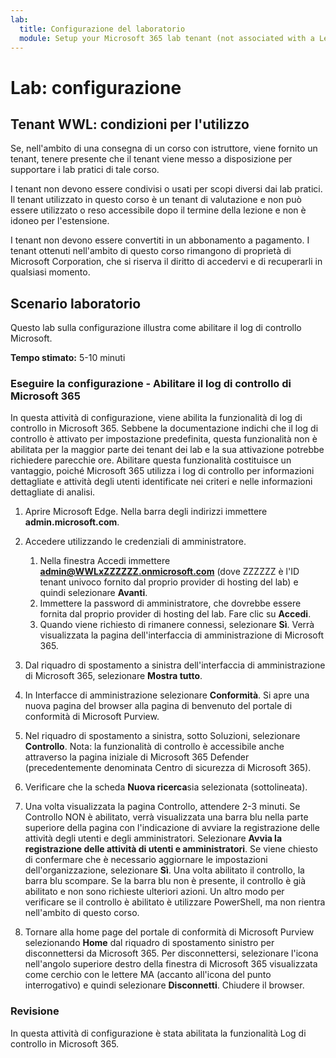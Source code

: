 ```yaml
---
lab:
  title: Configurazione del laboratorio
  module: Setup your Microsoft 365 lab tenant (not associated with a Learn module)
---
```


# Lab: configurazione

## Tenant WWL: condizioni per l'utilizzo
Se, nell'ambito di una consegna di un corso con istruttore, viene fornito un tenant, tenere presente che il tenant viene messo a disposizione per supportare i lab pratici di tale corso.

I tenant non devono essere condivisi o usati per scopi diversi dai lab pratici. Il tenant utilizzato in questo corso è un tenant di valutazione e non può essere utilizzato o reso accessibile dopo il termine della lezione e non è idoneo per l'estensione.

I tenant non devono essere convertiti in un abbonamento a pagamento. I tenant ottenuti nell'ambito di questo corso rimangono di proprietà di Microsoft Corporation, che si riserva il diritto di accedervi e di recuperarli in qualsiasi momento.

## Scenario laboratorio

Questo lab sulla configurazione illustra come abilitare il log di controllo Microsoft.

**Tempo stimato:** 5-10 minuti

### Eseguire la configurazione - Abilitare il log di controllo di Microsoft 365

In questa attività di configurazione, viene abilita la funzionalità di log di controllo in Microsoft 365.  Sebbene la documentazione indichi che il log di controllo è attivato per impostazione predefinita, questa funzionalità non è abilitata per la maggior parte dei tenant dei lab e la sua attivazione potrebbe richiedere parecchie ore.  Abilitare questa funzionalità costituisce un vantaggio, poiché Microsoft 365 utilizza i log di controllo per informazioni dettagliate e attività degli utenti identificate nei criteri e nelle informazioni dettagliate di analisi.

1. Aprire Microsoft Edge. Nella barra degli indirizzi immettere **admin.microsoft.com**.

1. Accedere utilizzando le credenziali di amministratore.
    1. Nella finestra Accedi immettere **admin@WWLxZZZZZZ.onmicrosoft.com** (dove ZZZZZZ è l'ID tenant univoco fornito dal proprio provider di hosting del lab) e quindi selezionare **Avanti**.
    1. Immettere la password di amministratore, che dovrebbe essere fornita dal proprio provider di hosting del lab. Fare clic su **Accedi**.
    1. Quando viene richiesto di rimanere connessi, selezionare **Sì**. Verrà visualizzata la pagina dell'interfaccia di amministrazione di Microsoft 365.

1. Dal riquadro di spostamento a sinistra dell'interfaccia di amministrazione di Microsoft 365, selezionare **Mostra tutto**.

1. In Interfacce di amministrazione selezionare **Conformità**.  Si apre una nuova pagina del browser alla pagina di benvenuto del portale di conformità di Microsoft Purview.  

1. Nel riquadro di spostamento a sinistra, sotto Soluzioni, selezionare **Controllo**.  Nota: la funzionalità di controllo è accessibile anche attraverso la pagina iniziale di Microsoft 365 Defender (precedentemente denominata Centro di sicurezza di Microsoft 365).

1. Verificare che la scheda **Nuova ricerca**sia selezionata (sottolineata).

1. Una volta visualizzata la pagina Controllo, attendere 2-3 minuti.  Se Controllo NON è abilitato, verrà visualizzata una barra blu nella parte superiore della pagina con l'indicazione di avviare la registrazione delle attività degli utenti e degli amministratori.  Selezionare **Avvia la registrazione delle attività di utenti e amministratori**.  Se viene chiesto di confermare che è necessario aggiornare le impostazioni dell'organizzazione, selezionare **Sì**. Una volta abilitato il controllo, la barra blu scompare.  Se la barra blu non è presente, il controllo è già abilitato e non sono richieste ulteriori azioni.  Un altro modo per verificare se il controllo è abilitato è utilizzare PowerShell, ma non rientra nell'ambito di questo corso.

1. Tornare alla home page del portale di conformità di Microsoft Purview selezionando **Home** dal riquadro di spostamento sinistro per disconnettersi da Microsoft 365. Per disconnettersi, selezionare l'icona nell'angolo superiore destro della finestra di Microsoft 365 visualizzata come cerchio con le lettere MA (accanto all'icona del punto interrogativo) e quindi selezionare **Disconnetti**. Chiudere il browser.

### Revisione

In questa attività di configurazione è stata abilitata la funzionalità Log di controllo in Microsoft 365.
